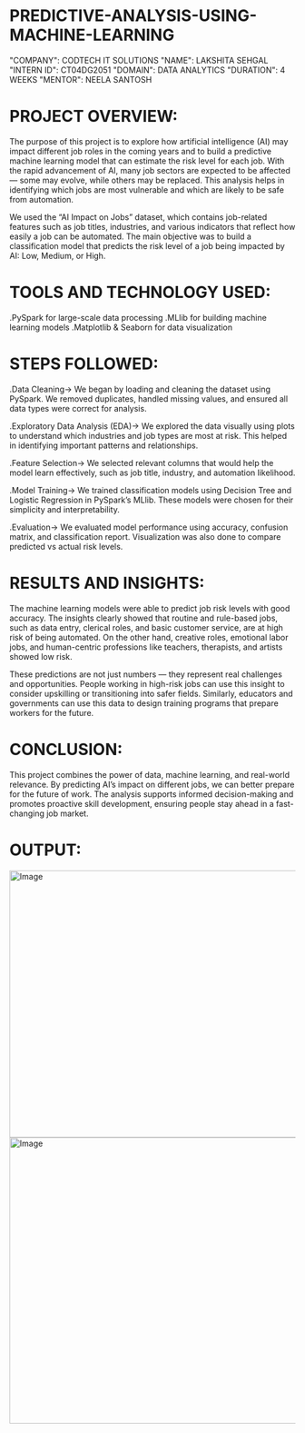 # PREDICTIVE-ANALYSIS-USING-MACHINE-LEARNING

"COMPANY": CODTECH IT SOLUTIONS
"NAME": LAKSHITA SEHGAL
"INTERN ID": CT04DG2051
"DOMAIN": DATA ANALYTICS
"DURATION": 4 WEEKS 
"MENTOR": NEELA SANTOSH

# PROJECT OVERVIEW:
 The purpose of this project is to explore how artificial intelligence (AI) may impact different job roles in the coming years and to build a predictive machine learning model that can estimate the risk level for  each job. With the rapid advancement of AI, many job sectors are expected to be affected — some may evolve, while others may be replaced. This analysis helps in identifying which jobs are most vulnerable 
 and which are likely to be safe from automation.

 We used the “AI Impact on Jobs” dataset, which contains job-related features such as job titles, industries, and various indicators that reflect how easily a job can be automated. The main objective was to build  a classification model that predicts the risk level of a job being impacted by AI: Low, Medium, or High.


# TOOLS AND TECHNOLOGY USED:
 .PySpark for large-scale data processing
 .MLlib for building machine learning models
 .Matplotlib & Seaborn for data visualization

# STEPS FOLLOWED:
.Data Cleaning->
 We began by loading and cleaning the dataset using PySpark. We removed duplicates, handled missing values, and ensured all data types were correct for analysis.

.Exploratory Data Analysis (EDA)->
 We explored the data visually using plots to understand which industries and job types are most at risk. This helped in identifying important patterns and relationships.

.Feature Selection->
 We selected relevant columns that would help the model learn effectively, such as job title, industry, and automation likelihood.

.Model Training->
 We trained classification models using Decision Tree and Logistic Regression in PySpark’s MLlib. These models were chosen for their simplicity and interpretability.

.Evaluation->
 We evaluated model performance using accuracy, confusion matrix, and classification report. Visualization was also done to compare predicted vs actual risk levels.

# RESULTS AND INSIGHTS:
 The machine learning models were able to predict job risk levels with good accuracy. The insights clearly showed that routine and rule-based jobs, such as data entry, clerical roles, and basic customer
 service,  are at high risk of being automated. On the other hand, creative roles, emotional labor jobs, and human-centric professions like teachers, therapists, and artists showed low risk.

 These predictions are not just numbers — they represent real challenges and opportunities. People working in high-risk jobs can use this insight to consider upskilling or transitioning into safer fields.
 Similarly, educators and governments can use this data to design training programs that prepare workers for the future.

# CONCLUSION:
This project combines the power of data, machine learning, and real-world relevance. By predicting AI’s impact on different jobs, we can better prepare for the future of work. The analysis supports informed decision-making and promotes proactive skill development, ensuring people stay ahead in a fast-changing job market.

# OUTPUT:

<img width="704" height="470" alt="Image" src="https://github.com/user-attachments/assets/dfed1b7d-ed1d-4978-b7d7-4c0a60cc4beb" />


<img width="507" height="504" alt="Image" src="https://github.com/user-attachments/assets/3d9104da-d159-4502-b851-60204ae3913f" />


